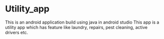 # Utility_app
This is an android application build using java in android studio
This app is a utility app which has feature like laundry, repairs, pest cleaning, active drivers etc.
